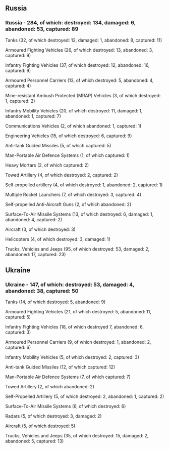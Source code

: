 
 
 ## Russia
 
 ### Russia - 284, of which: destroyed: 134, damaged: 6, abandoned: 53, captured: 89

 

 

 Tanks (32, of which destroyed: 12, damaged: 1, abandoned: 8, captured: 11)

 Armoured Fighting Vehicles (26, of which destroyed: 13, abandoned: 3, captured: 9)

 Infantry Fighting Vehicles (37, of which destroyed: 12, abandoned: 16, captured: 9)

 Armoured Personnel Carriers (13, of which destroyed: 5, abandoned: 4, captured: 4)

 Mine-resistant Ambush Protected (MRAP) Vehicles (3, of which destroyed: 1, captured: 2)

 Infantry Mobility Vehicles (20, of which destroyed: 11, damaged: 1, abandoned: 1, captured: 7)

 Communications Vehicles (2, of which abandoned: 1, captured: 1)

 Engineering Vehicles (15, of which destroyed: 6, captured: 9)

 Anti-tank Guided Missiles (5, of which captured: 5)

 Man-Portable Air Defence Systems (1, of which captured: 1)

 Heavy Mortars (2, of which captured: 2)

 Towed Artillery (4, of which destroyed: 2, captured: 2)

 Self-propelled artillery (4, of which destroyed: 1, abandoned: 2, captured: 1)

 Multiple Rocket Launchers (7, of which destroyed: 3, captured: 4)

 Self-propelled Anti-Aircraft Guns (2, of which abandoned: 2)

 Surface-To-Air Missile Systems (13, of which destroyed: 6, damaged: 1, abandoned: 4, captured: 2)

 Aircraft (3, of which destroyed: 3)

 Helicopters (4, of which destroyed: 3, damaged: 1)

 Trucks, Vehicles and Jeeps (95, of which destroyed: 53, damaged: 2, abandoned: 17, captured: 23)

 
 
 ## Ukraine
 
 ### Ukraine - 147, of which: destroyed: 53, damaged: 4, abandoned: 38, captured: 50

 

 

 Tanks (14, of which destroyed: 5, abandoned: 9)

 Armoured Fighting Vehicles (21, of which destroyed: 5, abandoned: 11, captured: 5)

 Infantry Fighting Vehicles (18, of which destroyed 7, abandoned: 6, captured: 3)

 Armoured Personnel Carriers (9, of which destroyed: 1, abandoned: 2, captured: 6)

 Infantry Mobility Vehicles (5, of which destroyed: 2, captured: 3)

 Anti-tank Guided Missiles (12, of which captured: 12)

 Man-Portable Air Defence Systems (7, of which captured: 7)

 Towed Artillery (2, of which abandoned: 2)

 Self-Propelled Artillery (5, of which destroyed: 2, abandoned: 1, captured: 2)

 Surface-To-Air Missile Systems (6, of which destroyed: 6)

 

 

 Radars (5, of which destroyed: 3, damaged: 2)

 Aircraft (5, of which destroyed: 5)

 Trucks, Vehicles and Jeeps (35, of which destroyed: 15, damaged: 2, abandoned: 5, captured: 13)


